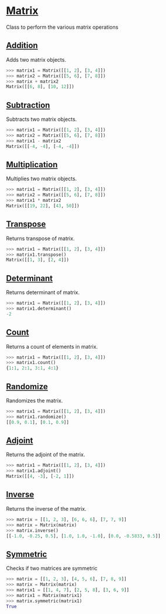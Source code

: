 # [Matrix](https://github.com/RyugaXhypeR/Matrix/blob/main/main.py#L5)
Class to perform the various matrix operations

## [Addition](https://github.com/RyugaXhypeR/Matrix/blob/main/main.py#L67-L96)
Adds two matrix objects.
```python
>>> matrix1 = Matrix([[1, 2], [3, 4]])
>>> matrix2 = Matrix([[5, 6], [7, 8]])
>>> matrix + matrix2
Matrix([[6, 8], [10, 12]])
```

## [Subtraction](https://github.com/RyugaXhypeR/Matrix/blob/main/main.py#L97-L126)
Subtracts two matrix objects.
```python
>>> matrix1 = Matrix([[1, 2], [3, 4]])
>>> matrix2 = Matrix([[5, 6], [7, 8]])
>>> matrix1 - matrix2
Matrix([[-4, -4], [-4, -4]])
```

## [Multiplication](https://github.com/RyugaXhypeR/Matrix/blob/main/main.py#L127-L158)
Multiplies two matrix objects.
```python
>>> matrix1 = Matrix([[1, 2], [3, 4]])
>>> matrix2 = Matrix([[5, 6], [7, 8]])
>>> matrix1 * matrix2
Matrix([[19, 22], [43, 50]])
```

## [Transpose](https://github.com/RyugaXhypeR/Matrix/blob/main/main.py#L401-L427)
Returns transpose of matrix.
```python
>>> matrix1 = Matrix([[1, 2], [3, 4]])
>>> matrix1.transpose()
Matrix([[1, 3], [2, 4]])
```

## [Determinant](https://github.com/RyugaXhypeR/Matrix/blob/main/main.py#L286-L362)
Returns determinant of matrix.
```python
>>> matrix1 = Matrix([[1, 2], [3, 4]])
>>> matrix1.determinant()
-2
```

## [Count](https://github.com/RyugaXhypeR/Matrix/blob/main/main.py#L363-L427)
Returns a count of elements in matrix.
```python
>>> matrix1 = Matrix([[1, 2], [3, 4]])
>>> matrix1.count()
{1:1, 2:1, 3:1, 4:1}
```

## [Randomize](https://github.com/RyugaXhypeR/Matrix/blob/main/main.py#L428-L453)
Randomizes the matrix.
```python
>>> matrix1 = Matrix([[1, 2], [3, 4]])
>>> matrix1.randomize()
[[0.9, 0.1], [0.1, 0.9]]
```

## [Adjoint](https://github.com/RyugaXhypeR/Matrix/blob/main/main.py#L454-L502)
Returns the adjoint of the matrix.

```python
>>> matrix1 = Matrix([[1, 2], [3, 4]])
>>> matrix1.adjoint()
Matrix([[4, -3], [-2, 1]])
```

## [Inverse](https://github.com/RyugaXhypeR/Matrix/blob/main/main.py#L503-L537)
Returns the inverse of the matrix.
```python
>>> matrix = [[1, 2, 3], [6, 6, 6], [7, 7, 9]]
>>> matrix = Matrix(matrix)
>>> matrix.inverse()
[[-1.0, -0.25, 0.5], [1.0, 1.0, -1.0], [0.0, -0.5833, 0.5]]
```

## [Symmetric](https://github.com/RyugaXhypeR/Matrix/blob/main/main.py#L538-L558)
Checks if two matrices are symmetric
```python
>>> matrix = [[1, 2, 3], [4, 5, 6], [7, 8, 9]]
>>> matrix = Matrix(matrix)
>>> matrix1 = [[1, 4, 7], [2, 5, 8], [3, 6, 9]]
>>> matrix1 = Matrix(matrix1)
>>> matrix.symmetric(matrix1)
True
```
